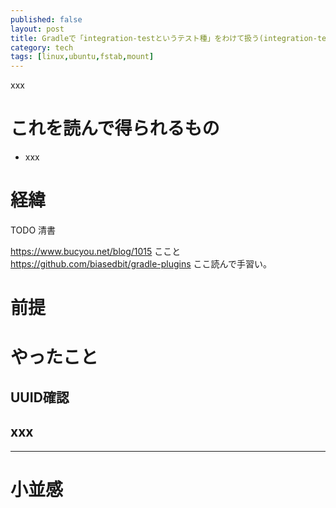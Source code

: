 ```yaml
---
published: false
layout: post
title: Gradleで「integration-testというテスト種」をわけて扱う(integration-test-plugin)
category: tech
tags: [linux,ubuntu,fstab,mount]
---
```


xxx

# これを読んで得られるもの

- xxx

# 経緯

TODO 清書

https://www.bucyou.net/blog/1015
ここと
https://github.com/biasedbit/gradle-plugins
ここ読んで手習い。


# 前提


# やったこと

## UUID確認

## xxx

---

# 小並感
